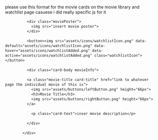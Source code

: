 please use this format for the movie cards on the movie library and watchlist page casuese i did really specific js for it
            <div class=" card movieCard">

              <div class="moviePoster">
                <img src="insert movie poster">
              </div>

              <button><img src="assets/icons/watchlistIcon.png" data-default="assets/icons/watchlistIcon.png" data-hover="assets/icons/watchlistAdded.png" data-active="assets/icons/watchlistAdded.png" class="watchlistIcon"></button>

              <div class="card-body movieInfo">
                 
              <a class="movie-title card-title" href="link to whatever page the individual movie of this is">
                <img src="assets/buttons/leftButton.png" height="66px">
                <h3>Movie Title</h3>
                <img src="assets/buttons/rightButton.png" height="66px">
              </a>

                <p class="card-text">inser movie description</p>

              </div>

            </div>
